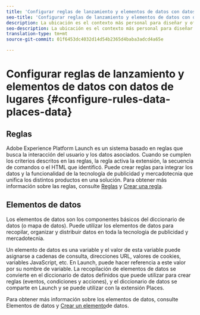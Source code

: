 ```yaml
---
title: 'Configurar reglas de lanzamiento y elementos de datos con datos de lugares '
seo-title: 'Configurar reglas de lanzamiento y elementos de datos con datos de lugares  '
description: La ubicación es el contexto más personal para diseñar y ofrecer experiencias personalizadas. Places permite que las aplicaciones móviles conozcan la ubicación del usuario en relación con los puntos de interés.
seo-description: La ubicación es el contexto más personal para diseñar y ofrecer experiencias personalizadas. Places permite que las aplicaciones móviles conozcan la ubicación del usuario en relación con los puntos de interés (POI).
translation-type: tm+mt
source-git-commit: 01f6453dc4032d14d54b2365d4baba3adcd4a65e

---
```



# Configurar reglas de lanzamiento y elementos de datos con datos de lugares {#configure-rules-data-places-data}

## Reglas

Adobe Experience Platform Launch es un sistema basado en reglas que busca la interacción del usuario y los datos asociados. Cuando se cumplen los criterios descritos en las reglas, la regla activa la extensión, la secuencia de comandos o el HTML que identificó. Puede crear reglas para integrar los datos y la funcionalidad de la tecnología de publicidad y mercadotecnia que unifica los distintos productos en una solución. Para obtener más información sobre las reglas, consulte [Reglas](https://docs.adobe.com/content/help/en/launch/using/reference/manage-resources/rules.html) y [Crear una regla](https://docs.adobe.com/content/help/en/launch/using/reference/manage-resources/rules.html#create-a-rule).

## Elementos de datos

Los elementos de datos son los componentes básicos del diccionario de datos (o mapa de datos). Puede utilizar los elementos de datos para recopilar, organizar y distribuir datos en toda la tecnología de publicidad y mercadotecnia.

Un elemento de datos es una variable y el valor de esta variable puede asignarse a cadenas de consulta, direcciones URL, valores de cookies, variables JavaScript, etc. En Launch, puede hacer referencia a este valor por su nombre de variable. La recopilación de elementos de datos se convierte en el diccionario de datos definidos que puede utilizar para crear reglas (eventos, condiciones y acciones), y el diccionario de datos se comparte en Launch y se puede utilizar con la extensión Places.

Para obtener más información sobre los elementos de datos, consulte Elementos [](https://docs.adobe.com/content/help/en/launch/using/reference/manage-resources/data-elements.html) de datos y [Crear un elemento](https://docs.adobe.com/content/help/en/launch/using/reference/manage-resources/data-elements.html#create-a-data-element)de datos.
